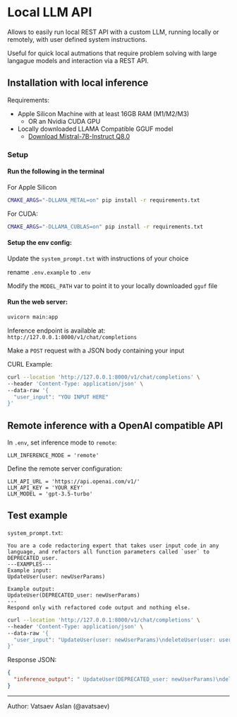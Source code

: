 # Local LLM API

Allows to easily run local REST API with a custom LLM, running locally or remotely, with user defined system instructions.

Useful for quick local autmations that require problem solving with large langague models and interaction via a REST API.

## Installation with local inference

Requirements:

- Apple Silicon Machine with at least 16GB RAM (M1/M2/M3)
  - OR an Nvidia CUDA GPU
- Locally downloaded LLAMA Compatible GGUF model
  - [Download Mistral-7B-Instruct Q8.0](https://huggingface.co/TheBloke/Mistral-7B-Instruct-v0.2-GGUF/tree/main)

### Setup

#### Run the following in the terminal

For Apple Silicon

```bash
CMAKE_ARGS="-DLLAMA_METAL=on" pip install -r requirements.txt
```

For CUDA:

```bash
CMAKE_ARGS="-DLLAMA_CUBLAS=on" pip install -r requirements.txt
```

#### Setup the env config:

Update the `system_prompt.txt` with instructions of your choice

rename `.env.example` to `.env`

Modify the `MODEL_PATH` var to point it to your locally downloaded `gguf` file

#### Run the web server:

```bash
uvicorn main:app
```

Inference endpoint is available at: `http://127.0.0.1:8000/v1/chat/completions`

Make a `POST` request with a JSON body containing your input

CURL Example:

```bash
curl --location 'http://127.0.0.1:8000/v1/chat/completions' \
--header 'Content-Type: application/json' \
--data-raw '{
  "user_input": "YOU INPUT HERE"
}'

```

## Remote inference with a OpenAI compatible API

In `.env`, set inference mode to `remote`:

```
LLM_INFERENCE_MODE = 'remote'
```

Define the remote server configuration:

```
LLM_API_URL = 'https://api.openai.com/v1/'
LLM_API_KEY = 'YOUR_KEY'
LLM_MODEL = 'gpt-3.5-turbo'
```

## Test example

`system_prompt.txt`:

```
You are a code redactoring expert that takes user input code in any language, and refactors all function parameters called `user` to DEPRECATED_user.
---EXAMPLES---
Example input:
UpdateUser(user: newUserParams)

Example output:
UpdateUser(DEPRECATED_user: newUserParams)
---
Respond only with refactored code output and nothing else.

```

```bash
curl --location 'http://127.0.0.1:8000/v1/chat/completions' \
--header 'Content-Type: application/json' \
--data-raw '{
  "user_input": "UpdateUser(user: newUserParams)\ndeleteUser(user: user)\ncreateUser({user: {...userParams}})"
}'
```

Response JSON:

```json
{
  "inference_output": " UpdateUser(DEPRECATED_user: newUserParams)\ndeleteUser(DEPRECATED_user: DEPRECATED_user)\ncreateUser({DEPRECATED_user: {...newUserParams}})"
}
```

---

Author: Vatsaev Aslan (@avatsaev)
